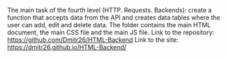 The main task of the fourth level (HTTP. Requests. Backends): create a function that accepts data from the API and creates data tables where the user can add, edit and delete data.
The folder contains the main HTML document, the main CSS file and the main JS file.
Link to the repository: https://github.com/Dmitr26/HTML-Backend
Link to the site: https://dmitr26.github.io/HTML-Backend/
